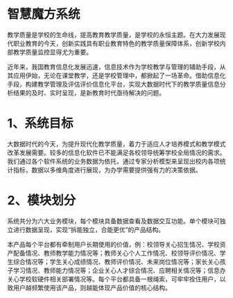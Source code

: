 # 智慧魔方系统


教学质量是学校的生命线，提高教育教学质量，是学校的永恒主题。在大力发展现代职业教育的今天，创新实践具有职业教育特色的教学质量保障体系，创新学校内部教学质量监控显得尤为重要。

近年来，我国教育信息化发展迅速，信息技术作为学校教学与管理的辅助手段，从其应用伊始，无论在课堂教学，还是学校管理中，都掀起了一场革命。借助信息化手段，构建教学管理及评估评价信息化平台，实现大数据时代下的教学质量信息分析结果的及时、实时呈现，是新教育时代亟待解决的问题。
# 1、系统目标
大数据时代的今天，为提升现代化教学质量，着力于适应人才培养模式和教学模式改革发展需要。较多的信息化软件已不能满足各校领导统筹学校全局情况的需求。我们通过各个软件系统的业务数据为依托，通过专家分析模型来呈现出校内各项统计指标，数据以多维角度进行展现，为办学需要提供强有力的决策依据。 

# 2、模块划分
系统共分为六大业务模块，每个模块具备数据查看及数据交互功能。单个模块可独立进行数据呈现，实现“拆能独立，合能更优”的产品结构。

本产品每个平台都有牵制用户长期使用的价值，例：校领导关心招生情况、学校资产配备情况、教师教学能力情况等；教师关心个人工作情况、校领导评价情况、学生综合情况等；学生关心成绩情况、教师评价情况、未来岗位情况等；家长关心孩子学习情况、教师能力情况等；企业关心人才综合情况、应聘相关情况等；信息办关心学校软硬件相关部署情况等。每个平台都具备一根绳索，可牢牢拴住用户，以致用户越频繁使用该产品，则越能体现产品价值的核心结构。 







